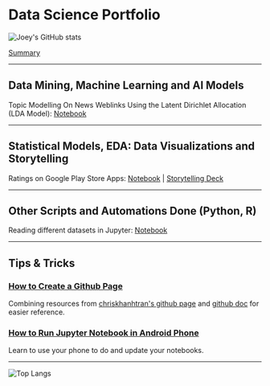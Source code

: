# Data Science Portfolio
![Joey's GitHub stats](https://github-readme-stats.vercel.app/api?username=joeytuason83&show_icons=true)

[Summary](https://github.com/joeytuason83)

---

## Data Mining, Machine Learning and AI Models

Topic Modelling On News Weblinks Using the Latent Dirichlet Allocation (LDA Model): [Notebook](https://github.com/joeytuason83/joeytuason.github.io/blob/0787bcb38665ace91dae958de081eb568b8b2338/Machine%20Learning/LDA%20Topic%20Modelling%20on%20News%20Pages_FINAL.ipynb)

---

## Statistical Models, EDA: Data Visualizations and Storytelling

Ratings on Google Play Store Apps: [Notebook](https://github.com/joeytuason83/joeytuason83.github.io/blob/d57ef5a8beb7a6283e7cabfe7f5703040fb523f6/Data%20Visualization/Individual%20Dataset-PythonicVizes_0507.ipynb) | [Storytelling Deck](https://github.com/joeytuason83/joeytuason83.github.io/blob/4c252ed1d75becccd87ac95f2e7bd9cf69cb84b6/Data%20Visualization/Google%20Play%20Store%20Ratings_05112022.pptx)


---

## Other Scripts and Automations Done (Python, R)

Reading different datasets in Jupyter: [Notebook](https://github.com/joeytuason83/joeytuason83.github.io/blob/d57ef5a8beb7a6283e7cabfe7f5703040fb523f6/Scripts/Loading%20Datasets.ipynb)


---

## Tips & Tricks

### [How to Create a Github Page](makegithubpage.html)

Combining resources from [chriskhanhtran's github page](https://chriskhanhtran.github.io/_posts/2020-01-13-portfolio-tutorial/) and [github doc](https://docs.github.com/en/pages/getting-started-with-github-pages/creating-a-github-pages-site) for easier reference.

### [How to Run Jupyter Notebook in Android Phone](jupyterinandroid.html)

Learn to use your phone to do and update your notebooks.

---

![Top Langs](https://github-readme-stats.vercel.app/api/top-langs/?username=joeytuason83)
